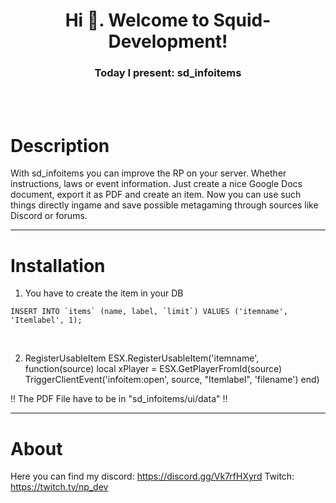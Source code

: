 <h1 align="center">Hi 👋. Welcome to Squid-Development!</h1>
<h3 align="center">Today I present: sd_infoitems</h3>

<br>
<br>

# Description
With sd_infoitems you can improve the RP on your server. Whether instructions, laws or event information. Just create a nice Google Docs document, export it as PDF and create an item. Now you can use such things directly ingame and save possible metagaming through sources like Discord or forums.

---

# Installation
1. You have to create the item in your DB

```
INSERT INTO `items` (name, label, `limit`) VALUES ('itemname', 'Itemlabel', 1);
```

<br>

2. RegisterUsableItem
ESX.RegisterUsableItem('itemname', function(source)
  local xPlayer = ESX.GetPlayerFromId(source)
  TriggerClientEvent('infoitem:open', source, "Itemlabel", 'filename')
end)

‼️ The PDF File have to be in "sd_infoitems/ui/data" ‼️

---

# About
Here you can find my discord: https://discord.gg/Vk7rfHXyrd
Twitch: https://twitch.tv/np_dev